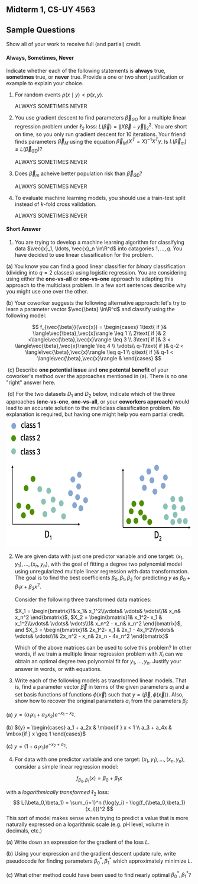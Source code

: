 ## Midterm 1, CS-UY 4563

## Sample Questions

Show all of your work to receive full (and partial) credit.

#### Always, Sometimes, Never

Indicate whether each of the following statements is **always** true, **sometimes** true, or **never** true. Provide a one or two short justification or example to explain your choice. 



1. For random events $p(x \mid y) < p(x, y)$.

   ALWAYS     SOMETIMES     NEVER

   

2. You use gradient descent to find parameters $\vec{\beta}_{GD}$ for a multiple linear regression problem under $\ell_2$ loss: $L(\vec{\beta})= \|X\vec{\beta} - \vec{y}\|_2^2$. You are short on time, so you only run gradient descent for 10 iterations. Your friend finds parameters $\vec{\beta}_{M}$ using the equation $\vec{\beta}_{M}(X^T = X)^{-1}X^Ty$. Is $L(\vec{\beta}_m) \leq L(\vec{\beta}_{GD})$?

   ALWAYS     SOMETIMES     NEVER

   

3. Does $\vec{\beta}_{m}$ acheive better population risk than $\vec{\beta}_{GD}$?

   ALWAYS     SOMETIMES     NEVER

   

4. To evaluate machine learning models, you should use a train-test split instead of $k$-fold cross validation.

   ALWAYS     SOMETIMES     NEVER



#### Short Answer

1. You are trying to develop a machine learning algorithm for classifying data $\vec{x}_1, \ldots, \vec{x}_n \in\R^d$ into catagories $1, \ldots, q$. You have decided to use linear classification for the problem.

  (a) You know you can find a good linear classifier for *binary* classification (dividing into $q=2$ classes) using logistic regression. You are considering using either the **one-vs-all** or **one-vs-one** approach to adapting this approach to the multiclass problem. In a few sort sentences describe why you might use one over the other. 
  
  (b) Your coworker suggests the following alternative approach: let's try to learn a parameter vector $\vec{\beta}  \in\R^d$ and classify using the following model:

$$
f_{\vec{\beta}}(\vec{x}) = \begin{cases}
  1\text{ if }& \langle\vec{\beta},\vec{x}\rangle \leq 1 \\
  2\text{ if }& 2 <\langle\vec{\beta},\vec{x}\rangle \leq 3 \\
  3\text{ if }& 3 < \langle\vec{\beta},\vec{x}\rangle \leq 4 \\
  \vdots\\
  q-1\text{ if }& q-2 < \langle\vec{\beta},\vec{x}\rangle \leq q-1 \\
  q\text{ if }& q-1 < \langle\vec{\beta},\vec{x}\rangle &
  \end{cases}
$$

​       (c) Describe **one potential issue** and **one potental benefit** of your coworker's method over the approaches mentioned in (a). There is no one "right" answer here. 

  

​       (d) For the two datasets $D_1$ and $D_2$ below, indicate which of the three approaches (**one-vs-one**, **one-vs-all**, or your **coworkers approach**) would lead to an accurate solution to the multiclass classification problem. No explanation is required, but having one might help you earn partial credit.
<img src="multiclass.png" style="height:350px" />  



2. We are given data with just one predictor variable and one target: $(x_1, y_1), \ldots, (x_n, y_n)$, with the goal of fitting a degree two polynomial model using unregularized multiple linear regression with data transformation. The goal is to find the best coefficients $\beta_0,\beta_1,\beta_2$ for predicting $y$ as $\beta_0 + \beta_1 x + \beta_2 x^2$.

   Consider the following three transformed data matrices:

   $X_1 = \begin{bmatrix}1& x_1& x_1^2\\\vdots& \vdots& \vdots\\1& x_n& x_n^2 \end{bmatrix}$, $X_2 = \begin{bmatrix}1& x_1^2- x_1 & x_1^2\\\vdots& \vdots& \vdots\\1& x_n^2 - x_n& x_n^2 \end{bmatrix}$, and $X_3 = \begin{bmatrix}1& 2x_1^2- x_1 & 2x_1 - 4x_1^2\\\vdots& \vdots& \vdots\\1& 2x_n^2 - x_n& 2x_n - 4x_n^2 \end{bmatrix}$

   

   Which of the above matrices can be used to solve this problem? In other words, if we train a multiple linear regression problem with $X_i$ can we obtain an optimal degree two polynomial fit for $y_1, \ldots, y_n$. Justify your answer in words, or with equations.



3. Write each of the following models as transformed linear models. That is, find a parameter vector $\vec{\beta}$ in terms of the given parameters $a_i$ and a set basis functions of functions $\phi(\vec{x})$ such that ${y}=\langle \vec{\beta},\phi(\vec{x})\rangle$. Also, show how to recover the original parameters $a_i$ from the parameters $\beta_j$:

  (a) ${y} = (a_1x_1+a_2x_2)e^{-x_1-x_2}$.

  (b) ${y} = \begin{cases}
    a_1 + a_2x & \mbox{if } x < 1 \\
    a_3 + a_4x & \mbox{if } x \geq 1
    \end{cases}$

  (c) ${y} = (1+a_1x_1)e^{-x_2+a_2}$.



4. For data with one predictor variable and one target: $(x_1, y_1), \ldots, (x_n, y_n)$, consider a simple linear regression model:

$$
f_{\beta_0,\beta_1}(x) = \beta_0 + \beta_1 x
$$

with a *logarithmically transformed* $\ell_2$ loss:
$$
L(\beta_0,\beta_1) = \sum_{i=1}^n (\log(y_i) - \log(f_{\beta_0,\beta_1}(x_i)))^2
$$
This sort of model makes sense when trying to predict a value that is more naturally expressed on a 		logarithmic scale (e.g. pH level, volume in decimals, etc.)

(a) Write down an expression for the gradient of the loss $L$.

(b) Using your expression and the gradient descent update rule, write pseudocode for finding parameters $\beta_0^*, \beta_1^*$  which approximately minimize $L$.

(c) What other method could have been used to find nearly optimal $\beta_0^*, \beta_1^*$? 
